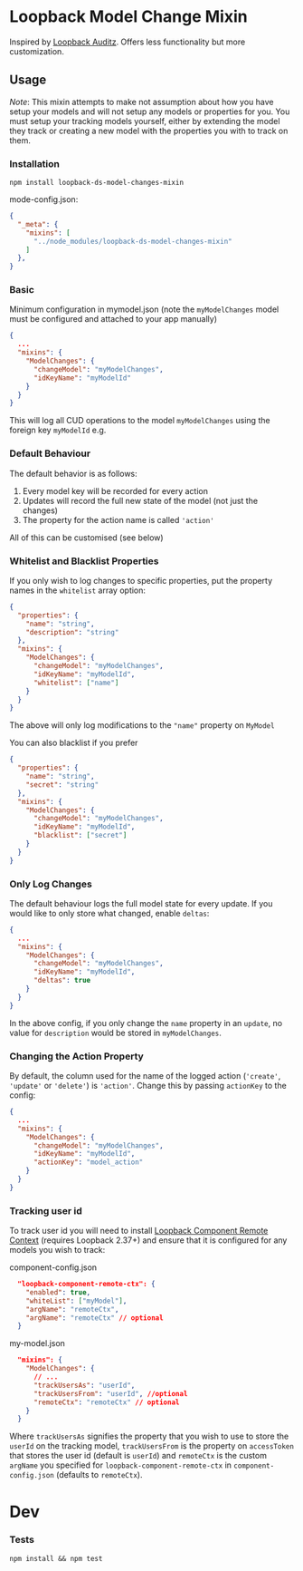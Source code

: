 # Loopback Model Change Mixin

Inspired by [Loopback Auditz](https://github.com/jouke/loopback-auditz). Offers less functionality but more customization.

## Usage

*Note*: This mixin attempts to make not assumption about how you have setup your models and will not setup any models or properties for you. You must setup your tracking models yourself, either by extending the model they track or creating a new model with the properties you with to track on them.

### Installation

`npm install loopback-ds-model-changes-mixin`

mode-config.json:

```json
{
  "_meta": {
    "mixins": [
      "../node_modules/loopback-ds-model-changes-mixin"
    ]
  },
}
```

### Basic

Minimum configuration in mymodel.json (note the `myModelChanges` model must be configured and attached to your app manually)

```json
{
  ...
  "mixins": {
    "ModelChanges": {
      "changeModel": "myModelChanges",
      "idKeyName": "myModelId"
    }
  }
}
```

This will log all CUD operations to the model `myModelChanges` using the foreign key `myModelId` e.g.

### Default Behaviour

The default behavior is as follows:

1. Every model key will be recorded for every action
2. Updates will record the full new state of the model (not just the changes)
3. The property for the action name is called `'action'`

All of this can be customised (see below)

### Whitelist and Blacklist Properties

If you only wish to log changes to specific properties, put the property names in the `whitelist` array option:

```json
{
  "properties": {
    "name": "string",
    "description": "string"
  },
  "mixins": {
    "ModelChanges": {
      "changeModel": "myModelChanges",
      "idKeyName": "myModelId",
      "whitelist": ["name"]
    }
  }
}
```

The above will only log modifications to the `"name"` property on `MyModel`

You can also blacklist if you prefer

```json
{
  "properties": {
    "name": "string",
    "secret": "string"
  },
  "mixins": {
    "ModelChanges": {
      "changeModel": "myModelChanges",
      "idKeyName": "myModelId",
      "blacklist": ["secret"]
    }
  }
}
```

### Only Log Changes

The default behaviour logs the full model state for every update. If you would like to only store what changed, enable `deltas`:

```json
{
  ...
  "mixins": {
    "ModelChanges": {
      "changeModel": "myModelChanges",
      "idKeyName": "myModelId",
      "deltas": true
    }
  }
}
```

In the above config, if you only change the `name` property in an `update`, no value for `description` would be stored in `myModelChanges`.

### Changing the Action Property

By default, the column used for the name of the logged action (`'create'`, `'update'` or `'delete'`) is `'action'`. Change this by passing `actionKey` to the config:

```json
{
  ...
  "mixins": {
    "ModelChanges": {
      "changeModel": "myModelChanges",
      "idKeyName": "myModelId",
      "actionKey": "model_action"
    }
  }
}
```


### Tracking user id

To track user id you will need to install [Loopback Component Remote Context](https://github.com/snowyu/loopback-component-remote-ctx.js) (requires Loopback 2.37+) and ensure that it is configured for any models you wish to track:

component-config.json

```json
  "loopback-component-remote-ctx": {
    "enabled": true,
    "whiteList": ["myModel"],
    "argName": "remoteCtx",
    "argName": "remoteCtx" // optional
  }
```

my-model.json

```json
  "mixins": {
    "ModelChanges": {
      // ...
      "trackUsersAs": "userId",
      "trackUsersFrom": "userId", //optional
      "remoteCtx": "remoteCtx" // optional
    }
  }
```

Where `trackUsersAs` signifies the property that you wish to use to store the `userId` on the tracking model, `trackUsersFrom` is the property on `accessToken` that stores the user id (default is `userId`) and `remoteCtx` is the custom
`argName` you specified for `loopback-component-remote-ctx` in `component-config.json` (defaults to `remoteCtx`).

# Dev

### Tests

`npm install && npm test`